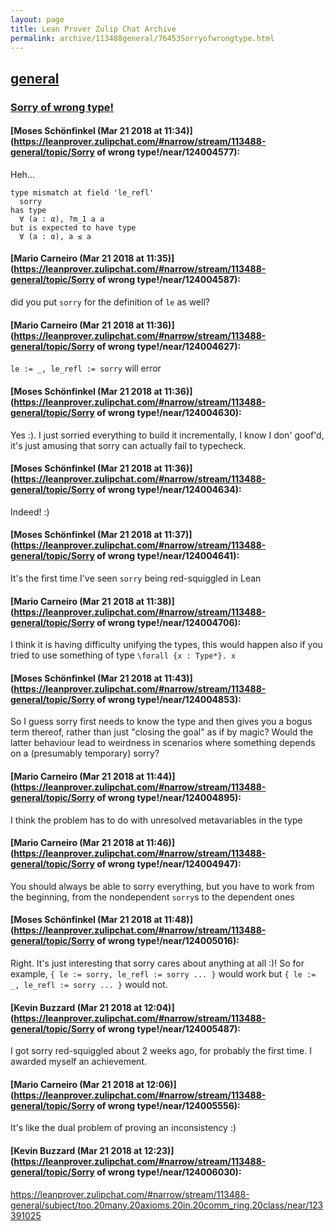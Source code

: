 ```yaml
---
layout: page
title: Lean Prover Zulip Chat Archive 
permalink: archive/113488general/76453Sorryofwrongtype.html
---
```


## [general](index.html)
### [Sorry of wrong type!](76453Sorryofwrongtype.html)

#### [Moses Schönfinkel (Mar 21 2018 at 11:34)](https://leanprover.zulipchat.com/#narrow/stream/113488-general/topic/Sorry of wrong type!/near/124004577):
Heh...
```lean
type mismatch at field 'le_refl'
  sorry
has type
  ∀ (a : α), ?m_1 a a
but is expected to have type
  ∀ (a : α), a ≤ a
```

#### [Mario Carneiro (Mar 21 2018 at 11:35)](https://leanprover.zulipchat.com/#narrow/stream/113488-general/topic/Sorry of wrong type!/near/124004587):
did you put `sorry` for the definition of `le` as well?

#### [Mario Carneiro (Mar 21 2018 at 11:36)](https://leanprover.zulipchat.com/#narrow/stream/113488-general/topic/Sorry of wrong type!/near/124004627):
`le := _, le_refl := sorry` will error

#### [Moses Schönfinkel (Mar 21 2018 at 11:36)](https://leanprover.zulipchat.com/#narrow/stream/113488-general/topic/Sorry of wrong type!/near/124004630):
Yes :). I just sorried everything to build it incrementally, I know I don' goof'd, it's just amusing that sorry can actually fail to typecheck.

#### [Moses Schönfinkel (Mar 21 2018 at 11:36)](https://leanprover.zulipchat.com/#narrow/stream/113488-general/topic/Sorry of wrong type!/near/124004634):
Indeed! :)

#### [Moses Schönfinkel (Mar 21 2018 at 11:37)](https://leanprover.zulipchat.com/#narrow/stream/113488-general/topic/Sorry of wrong type!/near/124004641):
It's the first time I've seen `sorry` being red-squiggled in Lean

#### [Mario Carneiro (Mar 21 2018 at 11:38)](https://leanprover.zulipchat.com/#narrow/stream/113488-general/topic/Sorry of wrong type!/near/124004706):
I think it is having difficulty unifying the types, this would happen also if you tried to use something of type `\forall {x : Type*}. x`

#### [Moses Schönfinkel (Mar 21 2018 at 11:43)](https://leanprover.zulipchat.com/#narrow/stream/113488-general/topic/Sorry of wrong type!/near/124004853):
So I guess  sorry first needs to know the type and then gives you a bogus term thereof, rather than just "closing the goal" as if by magic? Would the latter behaviour lead to weirdness in scenarios where something depends on a (presumably temporary) sorry?

#### [Mario Carneiro (Mar 21 2018 at 11:44)](https://leanprover.zulipchat.com/#narrow/stream/113488-general/topic/Sorry of wrong type!/near/124004895):
I think the problem has to do with unresolved metavariables in the type

#### [Mario Carneiro (Mar 21 2018 at 11:46)](https://leanprover.zulipchat.com/#narrow/stream/113488-general/topic/Sorry of wrong type!/near/124004947):
You should always be able to sorry everything, but you have to work from the beginning, from the nondependent `sorry`s to the dependent ones

#### [Moses Schönfinkel (Mar 21 2018 at 11:48)](https://leanprover.zulipchat.com/#narrow/stream/113488-general/topic/Sorry of wrong type!/near/124005016):
Right. It's just interesting that sorry cares about anything at all :)! So for example, `{ le := sorry, le_refl := sorry ... }` would work but `{ le := _, le_refl := sorry ... }` would not.

#### [Kevin Buzzard (Mar 21 2018 at 12:04)](https://leanprover.zulipchat.com/#narrow/stream/113488-general/topic/Sorry of wrong type!/near/124005487):
I got sorry red-squiggled about 2 weeks ago, for probably the first time. I awarded myself an achievement.

#### [Mario Carneiro (Mar 21 2018 at 12:06)](https://leanprover.zulipchat.com/#narrow/stream/113488-general/topic/Sorry of wrong type!/near/124005556):
It's like the dual problem of proving an inconsistency :)

#### [Kevin Buzzard (Mar 21 2018 at 12:23)](https://leanprover.zulipchat.com/#narrow/stream/113488-general/topic/Sorry of wrong type!/near/124006030):
https://leanprover.zulipchat.com/#narrow/stream/113488-general/subject/too.20many.20axioms.20in.20comm_ring.20class/near/123391025

